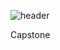 ![header](https://capsule-render.vercel.app/api?type=waving&color=auto&height=300&section=header&text=함%20해보조&fontSize=50&animation=fadeIn&descAlignY=51&descAlign=62)

Capstone
